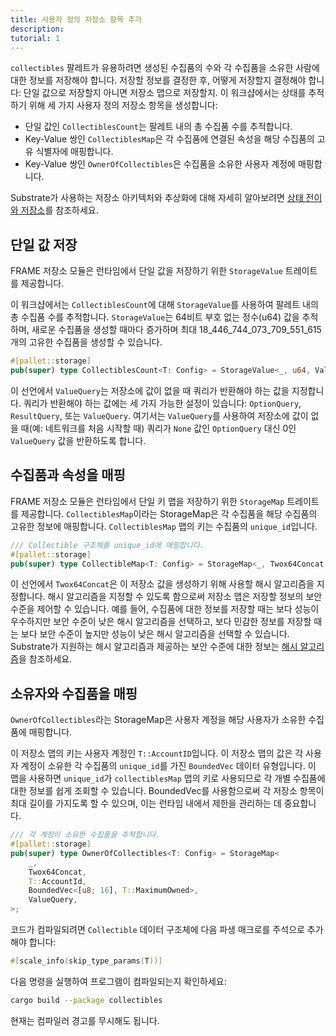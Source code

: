 ```yaml
---
title: 사용자 정의 저장소 항목 추가
description:
tutorial: 1
---
```


`collectibles` 팔레트가 유용하려면 생성된 수집품의 수와 각 수집품을 소유한 사람에 대한 정보를 저장해야 합니다.
저장할 정보를 결정한 후, 어떻게 저장할지 결정해야 합니다: 단일 값으로 저장할지 아니면 저장소 맵으로 저장할지.
이 워크샵에서는 상태를 추적하기 위해 세 가지 사용자 정의 저장소 항목을 생성합니다:

- 단일 값인 `CollectiblesCount`는 팔레트 내의 총 수집품 수를 추적합니다.
- Key-Value 쌍인 `CollectiblesMap`은 각 수집품에 연결된 속성을 해당 수집품의 고유 식별자에 매핑합니다.
- Key-Value 쌍인 `OwnerOfCollectibles`은 수집품을 소유한 사용자 계정에 매핑합니다.

Substrate가 사용하는 저장소 아키텍처와 추상화에 대해 자세히 알아보려면 [상태 전이와 저장소](/learn/state-transitions-and-storage/)를 참조하세요.

## 단일 값 저장

FRAME 저장소 모듈은 런타임에서 단일 값을 저장하기 위한 `StorageValue` 트레이트를 제공합니다.

이 워크샵에서는 `CollectiblesCount`에 대해 `StorageValue`를 사용하여 팔레트 내의 총 수집품 수를 추적합니다. `StorageValue`는 64비트 부호 없는 정수(u64) 값을 추적하며, 새로운 수집품을 생성할 때마다 증가하며 최대 18_446_744_073_709_551_615개의 고유한 수집품을 생성할 수 있습니다.

```rust
#[pallet::storage]
pub(super) type CollectiblesCount<T: Config> = StorageValue<_, u64, ValueQuery>;
```

이 선언에서 `ValueQuery`는 저장소에 값이 없을 때 쿼리가 반환해야 하는 값을 지정합니다.
쿼리가 반환해야 하는 값에는 세 가지 가능한 설정이 있습니다: `OptionQuery`, `ResultQuery`, 또는 `ValueQuery`.
여기서는 `ValueQuery`를 사용하여 저장소에 값이 없을 때(예: 네트워크를 처음 시작할 때) 쿼리가 `None` 값인 `OptionQuery` 대신 0인 `ValueQuery` 값을 반환하도록 합니다.

## 수집품과 속성을 매핑

FRAME 저장소 모듈은 런타임에서 단일 키 맵을 저장하기 위한 `StorageMap` 트레이트를 제공합니다.
`CollectiblesMap`이라는 StorageMap은 각 수집품을 해당 수집품의 고유한 정보에 매핑합니다.
`CollectiblesMap` 맵의 키는 수집품의 `unique_id`입니다.

```rust
/// Collectible 구조체를 unique_id에 매핑합니다.
#[pallet::storage]
pub(super) type CollectibleMap<T: Config> = StorageMap<_, Twox64Concat, [u8; 16], Collectible<T>>;
```

이 선언에서 `Twox64Concat`은 이 저장소 값을 생성하기 위해 사용할 해시 알고리즘을 지정합니다.
해시 알고리즘을 지정할 수 있도록 함으로써 저장소 맵은 저장할 정보의 보안 수준을 제어할 수 있습니다.
예를 들어, 수집품에 대한 정보를 저장할 때는 보다 성능이 우수하지만 보안 수준이 낮은 해시 알고리즘을 선택하고, 보다 민감한 정보를 저장할 때는 보다 보안 수준이 높지만 성능이 낮은 해시 알고리즘을 선택할 수 있습니다.
Substrate가 지원하는 해시 알고리즘과 제공하는 보안 수준에 대한 정보는 [해시 알고리즘](/build/runtime-storage/#hashing-algorithms)을 참조하세요.

## 소유자와 수집품을 매핑

`OwnerOfCollectibles`라는 StorageMap은 사용자 계정을 해당 사용자가 소유한 수집품에 매핑합니다.

이 저장소 맵의 키는 사용자 계정인 `T::AccountID`입니다.
이 저장소 맵의 값은 각 사용자 계정이 소유한 각 수집품의 `unique_id`를 가진 `BoundedVec` 데이터 유형입니다.
이 맵을 사용하면 `unique_id`가 `collectiblesMap` 맵의 키로 사용되므로 각 개별 수집품에 대한 정보를 쉽게 조회할 수 있습니다.
BoundedVec를 사용함으로써 각 저장소 항목이 최대 길이를 가지도록 할 수 있으며, 이는 런타임 내에서 제한을 관리하는 데 중요합니다.

```rust
/// 각 계정이 소유한 수집품을 추적합니다.
#[pallet::storage]
pub(super) type OwnerOfCollectibles<T: Config> = StorageMap<
	_,
	Twox64Concat,
	T::AccountId,
	BoundedVec<[u8; 16], T::MaximumOwned>,
	ValueQuery,
>;
```

코드가 컴파일되려면 `Collectible` 데이터 구조체에 다음 파생 매크로를 주석으로 추가해야 합니다:

```rust
#[scale_info(skip_type_params(T))]
```

다음 명령을 실행하여 프로그램이 컴파일되는지 확인하세요:

```bash
cargo build --package collectibles
```

현재는 컴파일러 경고를 무시해도 됩니다.